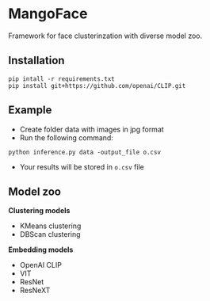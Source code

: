 <h1>MangoFace</h1>

Framework for face clusterinzation with diverse model zoo.

<h2>Installation </h2>

```
pip intall -r requirements.txt
pip install git+https://github.com/openai/CLIP.git
```

<h2> Example </h2>

- Create folder data with images in jpg format
- Run the following command:
```
python inference.py data -output_file o.csv
```
- Your results will be stored in `o.csv` file

<h2>Model zoo</h2>

**Clustering models**
- KMeans clustering
- DBScan clustering

**Embedding models**
- OpenAI CLIP
- VIT
- ResNet
- ResNeXT
